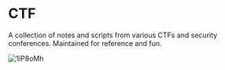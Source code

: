 # CTF

A collection of notes and scripts from various CTFs and security conferences. Maintained for reference and fun. 


![1iP8oMh](https://github.com/user-attachments/assets/b06f01e9-250d-49c7-b761-06726a6ba898)

